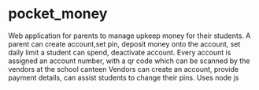 # pocket_money
Web application for parents to manage upkeep money for their students.
A parent can create account,set pin, deposit money onto the account, set daily limit a student can spend, deactivate account.
Every account is assigned an account number, with a qr code which can be scanned by the vendors at the school canteen
Vendors can create an account, provide payment details, can assist students to change their pins.
Uses node js
